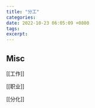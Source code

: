 ```yaml
---
title: "分工"
categories: 
date: 2022-10-23 06:05:09 +0800
tags: 
excerpt: 
---
```







## Misc

[[工作]]

[[职业]]

[[分化]]

